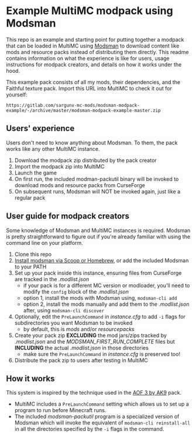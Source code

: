 # Example MultiMC modpack using Modsman

This repo is an example and starting point for putting together a modpack that can be loaded in MultiMC using [Modsman](https://github.com/sargunv/modsman/) to download content like mods and resource packs instead of distributing them directly. This readme contains information on what the experience is like for users, usage instructions for modpack creators, and details on how it works under the hood.

This example pack consists of all my mods, their dependencies, and the Faithful texture pack. Import this URL into MultiMC to check it out for yourself:

```
https://gitlab.com/sargunv-mc-mods/modsman-modpack-example/-/archive/master/modsman-modpack-example-master.zip
```

## Users' experience

Users don't need to know anything about Modsman. To them, the pack works like any other MultiMC instance.

1. Download the modpack zip distributed by the pack creator
2. Import the modpack zip into MultiMC
3. Launch the game
4. On first run, the included modman-packutil binary will be invoked to download mods and resource packs from CurseForge
5. On subsequent runs, Modsman will NOT be invoked again, just like a regular pack

## User guide for modpack creators

Some knowledge of Modsman and MultiMC instances is required. Modsman is pretty straightforward to figure out if you're already familiar with using the command line on your platform.

1. Clone this repo
2. [Install modsman via Scoop or Homebrew](https://github.com/sargunv/modsman/blob/master/README.md), or add the included Modsman to your PATH
3. Set up your pack inside this instance, ensuring files from CurseForge are tracked in the *.modlist.json*
   * if your pack is for a different MC version or modloader, you'll need to modify the `config` block of the *.modlist.json*
   * option 1, install the mods with Modsman using, `modsman-cli add`
   * option 2, install the mods manually and add them to the *.modlist.json* after, using `modsman-cli discover`
4. Optionally, edit the `PreLaunchCommand` in *instance.cfg* to add `-i` flags for subdirectories you want Modsman to be invoked
   * by default, this is *mods* and/or *resourcepacks*
5. Create your pack zip **EXCLUDING** the mod jars/zips tracked by *.modlist.json* and the *MODSMAN_FIRST_RUN_COMPLETE* files but **INCLUDING** the actual *.modlist.json* in those directories
   * make sure the `PreLaunchCommand` in *instance.cfg* is preserved too!
6. Distribute the pack zip to users after testing in MultiMC

## How it works

This system is inspired by the technique used in the [AOF 3 by AK9](https://github.com/AllOfFabric/All-of-Fabric-3) pack.

 * MultiMC includes a `PreLaunchCommand` setting which allows us to set up a program to run before Minecraft runs.
 * The included *modsman-packutil* program is a specialized version of Modsman which will invoke the equivalent of `modsman-cli reinstall-all` in all the directories specified by the `-i` flags in the command.